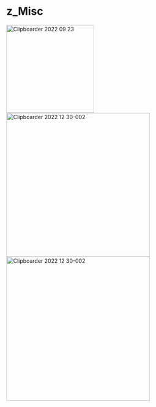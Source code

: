 # z_Misc
<img width="229" alt="Clipboarder 2022 09 23" src="https://user-images.githubusercontent.com/62726599/191878489-f926455d-6119-4d5f-b884-0c0626bf3012.png">
<img width="375" alt="Clipboarder 2022 12 30-002" src="https://user-images.githubusercontent.com/62726599/210062526-61479276-1ac2-415c-839f-1bb58c550db5.png">
<img width="375" alt="Clipboarder 2022 12 30-002" src="https://user-images.githubusercontent.com/62726599/212206953-c5254031-521d-4069-be8e-fb48ab3730ef.gif">
